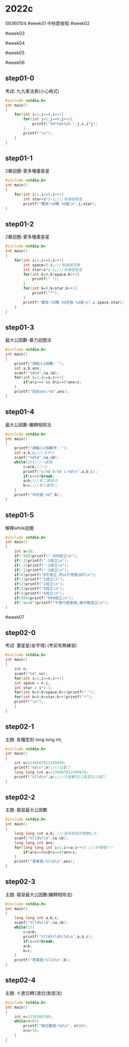 # 2022c
09360104
#week01
中秋節放假
#week02

#week03

#week04

#week05

#week06
## step01-0 
考試: 九九乘法表(小心格式)
```cpp
#include <stdio.h>
int main()
{
    for(int i=1;i<=9;i++){
        for(int j=1;j<=9;j++){
            printf("%d*%d=%2d ",j,i,i*j);
        }
        printf("\n");
    }
}
```
## step01-1
2層迴圈-更多種畫星星
```cpp
#include <stdio.h>
int main()
{
    for(int i=1;i<=5;i++){
        int star=i*2-1;///有幾個星星
        printf("鷹架:%d樓 %d星\n",i,star);
}
```
## step01-2
2層迴圈-更多種畫星星
```cpp
#include <stdio.h>
int main()
{
    for(int i=1;i<=5;i++){
        int space=5-i;///有幾個空格
        int star=i*2-1;///有幾個星星
        for(int k=0;k<space;k++){
            printf(" ");
        }
        for(int k=0;k<star;k++){
            printf("*");
        }
        printf("鷹架:%d樓 %d空格 %d星\n",i,space,star);
    }
}
```
## step01-3
最大公因數-暴力迴圈法
```cpp
#include <stdio.h>
int main()
{
    printf("請輸入2個數: ");
    int a,b,ans;
    scanf("%d%d",&a,&b);
    for(int i=1;i<=a;i++){
        if(a%i==0 && b%i==0)ans=i;
    }
    printf("找到ans:%d",ans);
}
```
## step01-4
最大公因數-輾轉相除法
```cpp
#include <stdio.h>
int main()
{
    printf("請輸入2個數字: ");
    int a,b,c;///大中小
    scanf("%d%d",&a,&b);
    while(1){///一直做
        c=a%b;///小
        printf("a:%d b:%d c:%d\n",a,b,c);
        if(c==0)break;
        a=b;///老二變老大
        b=c;///老三變老二
    }
    printf("中的是:%d",b);
}
```
## step01-5
解釋while迴圈
```cpp
#include <stdio.h>
int main()
{
    int a=10;
    if(-999)printf("-999成立\n");
    if(-3)printf("-3成立\n");
    if(-2)printf("-2成立\n");
    if(-1)printf("-1成立\n");
    if(0)printf("0不成立,所以什麼都沒印\n");
    if(1)printf("1成立\n");
    if(2)printf("2成立\n");
    if(3)printf("3成立\n");
    if(4)printf("4成立\n");
    if(999)printf("999成立\n");
    if("a==0")printf("不管什麼東西,幾乎都成立\n");
}
```
#week07
## step02-0 
考試: 畫星星(金字塔) (考前有無練習)
```cpp
#include <stdio.h>
int main()
{
	int n;
	scanf("%d",&n);
	for(int i=1;i<=n;i++){
	int space = n-i;
	int star = i*2-1;
	for(int k=0;k<space;k++)printf(" ");
	for(int k=0;k<star;k++)printf("*");
	printf("\n");
	}
}
```

## step02-1 
主題: 各種型別 long long int,
```cpp
#include <stdio.h>
int main()
{
    int n=1234567812345678;
    printf("%d\n",n);///出事了
    long long int a=1234567812345678;
    printf("%lld\n",a);///不是數字11是英文小寫ll
}
```

## step02-2 
主題: 複習最大公因數
```cpp
#include <stdio.h>
int main()
{
    long long int a,b; ///很長很長的整數a,b
    scanf("%lld%lld",&a,&b);
    long long int ans;
    for(long long int i=1;i<=a;i++){ ///好慢喔!!!
        if(a%i==0&&b%i==0)ans=i;
    }
    printf("答案是:%lld\n",ans);
}
```

## step02-3 
主題: 複習最大公因數(輾轉相除法)
```cpp
#include <stdio.h>
int main()
{
    long long int a,b,c;
    scanf("%lld%lld",&a,&b);
    while(1){
        c=a%b;
        printf("%lld%lld%lld\n",a,b,c);
        if(c==0)break;
        a=b;
        b=c;
    }
    printf("答案是:%lld\n",b);
}
```
## step02-4 
主題: 十進位轉2進位(剝皮法)
```cpp
#include <stdio.h>
int main()
{
    int n=1234566789;
    while(n>0){
        printf("個位數是:%d\n", n%10);
        n=n/10;
    }
}
